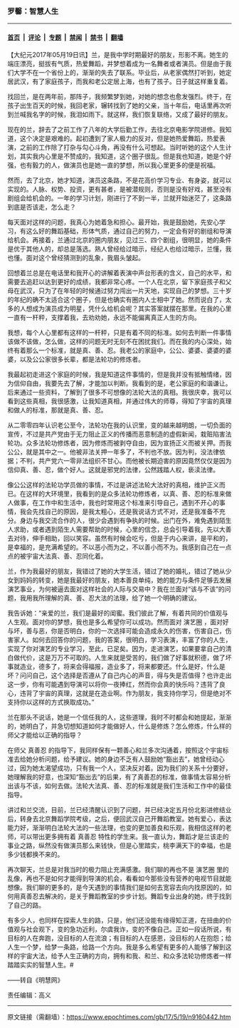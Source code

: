 ### 罗馨：智慧人生

---

#### [首页](../../../..?n9160442) &nbsp;|&nbsp; [评论](../../../../../epoch-comment?n9160442) &nbsp;|&nbsp; [专题](../../../../../epoch-special?n9160442) &nbsp;|&nbsp; [禁闻](../../../../../epoch-news?n9160442) &nbsp;|&nbsp; [禁书](../../../../../books?n9160442) &nbsp;|&nbsp; [翻墙](https://github.com/gfw-breaker/nogfw/blob/master/README.md?n9160442)


<div class="post_content" id="artbody" itemprop="articleBody">
 <!-- article content begin -->
 <p>
  【大纪元2017年05月19日讯】兰，是我中学时期最好的朋友，形影不离。她生的端庄漂亮，挺拔有气质，热爱舞蹈，并梦想着成为一名舞者或者演员。但是由于我们大学不在一个省份上的，渐渐的失去了联系。毕业后，从老家偶然打听到，她定居武汉，有了家庭孩子，而我和老公定居上海，也有了孩子。日子就这样重复着。
 </p>
 <p>
  找回兰，是在两年前，那阵子，我频繁梦到她，对她的想念也愈发强烈。终于，在孩子出生百天的时候，我回老家，辗转找到了她的父亲，当十年后，电话里再次听到兰喊我名字的时候，我泪如雨下。就这样，我们恢复联络，又成了最好的朋友。
 </p>
 <p>
  现在的兰，辞去了之前工作了八年的大学后勤工作，去往北京电影学院进修。我知道，这个决定是艰难的。起初遭到了家人极力的反对，但是她热爱舞蹈，热爱表演，之前的工作除了打杂与勾心斗角，再没有什么可想起。当时听她的这个人生计划，其实我内心里是不赞成的，我知道，这个圈子很乱。但是我也知道，她是个好强，也有毅力的人，做演员也是她一直的梦想，所以我心里更多的便是祝福。
 </p>
 <p>
  然而，去了北京，她才知道，演员这条路，不是花高价学习专业、有身姿，就可以实现的。人脉、权势、投资，更有甚者，是被潜规则，否则是没有好戏，甚至没有剧组会给机会的。一年的学习计划，刚进行了不到一半，兰就开始迷茫了，这条路到底是否该走，怎么走？
 </p>
 <p>
  每天面对这样的问题，我真心为她着急和担心。最开始，我是鼓励她，先安心学习，有这么好的舞蹈基础，形体气质，通过自己的努力，一定会有好的剧组和导演给机会。再接着，兰通过北京的圈内朋友，见过三、四个剧组，很明显，她的条件是优于其他人的，却总是落选。熟人曾经给过暗示，经纪人也给过暗示，兰懂，我也懂。面对这个曾经猜测到的乱象，我眉头皱起。
 </p>
 <p>
  回想着兰总是在电话里和我开心的讲解着表演中声台形表的含义，自己的水平，和需要去追赶以达到更好的成绩，我都非常心疼。一个人在北京，留下家庭孩子和父母在武汉，只为了在年轻的时候通过努力闯出一片天地，实现自己的梦想。三十岁的年纪的确不太适合这个圈子，但是也确实有圈内人士相中了她。然而说白了，太多的人想成为演员成为明星，凭什么给机会呢？其实答案就摆在那里。在我的心里一直有一杆秤，支撑着我，去劝劝她，永远不能偏离真正人生的方向。
 </p>
 <p>
  我想，每个人心里都有这样的一杆秤，只是有着不同的标准。如何去判断一件事情该做不该做，怎么做，这样的问题无时无刻不在困扰我们。而在我的内心深处，始终有着那么一个标准，就是真、善、忍。我老公的家庭中，公公、婆婆、婆婆的婆婆，以及公公家很多长辈，都是法轮功的修炼者。
 </p>
 <p>
  我最起初走进这个家庭的时候，我是知道这件事情的，但是我并没有抵触情绪，因为信仰自由，我要先去了解，才能加以判断。我看到的是，老公家庭的和谐谦让。后来通过一些资料，了解到了很多不可想像的法轮大法的真相。我很庆幸，我可以看到这些真相，我很感激，让我知道真相，并通过伟大的师尊，得知了宇宙的真理和做人的标准，那就是真、善、忍。
 </p>
 <p>
  从二零零四年认识老公至今，法轮功在我的认识里，变的越来越明朗，一切负面的宣传，不过是共产党由于无力阻止正义的传播而恶意制造的虚假新闻，栽赃陷害法轮功。众多法轮功修炼者，因为修炼而被剥夺自由，因为宣扬正义而被关押。而我公公，就是其中之一。他被非法关押一年多了，不判也不放。因为判，没法律依据；不判，共产党六一零非法组织不甘心。而他被长期迫害的原因竟然仅仅是因为信仰真、善、忍，做个好人。这就是邪党的法律，公然践踏人权，亵渎法律。
 </p>
 <p>
  像公公这样的法轮功学员做的事情，不过是讲述法轮大法好的真相，维护正义而已。在这样的大环境里，我看到的是众多法轮功修炼者，以真、善、忍的标准来做人做事，在工作中和生活中，我也时常用这个标准来引导自己，遇到不开心的事情，我会先找自己的原因，是我太粗心，还是我说话方式不对，还是我准备不充分。身边与我交流合作的人，很少会遇到有争执的时候。出门在外，难免遇到陌生人求助，或者遇到陌生人需要帮助的时候，心里的信念，总会引导着我，先以大善去对待，伸手相助，回以笑容。虽然有时候会吃亏，但是于内心来讲，是平和的，是幸福的，是充满希望的。不以恶小而为之，不以善小而不为。我感到自己在一点点的被宇宙大法真、善、忍同化着。
 </p>
 <p>
  兰，作为我最好的朋友，我错过了她的大学生活，错过了她的婚礼，错过了她从少女到妈妈的转变，她是我最好的朋友，她本善良单纯，她的能力与条件足够去发展演艺事业，为何被逼去面对这样社会的人际与交易中？我在兰面对“该与不该”的问题，我用我所理解的真、善、忍大法的法理，给了她一个明确的建议。
 </p>
 <p>
  我告诉她：“亲爱的兰，我们是最好的闺蜜。我们彼此了解，有着共同的价值观与人生观。面对你的梦想，我也是多么希望你可以成功。然而面对
  <ok href="https://www.epochtimes.com/gb/tag/%E6%BC%94%E8%89%BA%E5%9C%88.html">
   演艺圈
  </ok>
  ，面对好与坏，善与恶，你是否明白，你的一次选择可能会造成永久的伤害，伤害自己，伤害家人。如何去回答你的问题，我的答案，很明白，学习表演，丰富了你的人生，实现了你对演艺的专业学习，至此，已足矣。因为，走进演艺，如果要拿自己的清白做代价，这是万万不可取的。人生来就是受苦的，我们做了好事就积德，做了坏事就造业，德多了，将来会得福报，造业多了，将来都要还。什么是好，什么是坏？问问自己，这个选择是否遵从了自己内心的声音，得与失是否值得？也许走出这一步，你有可能遇到导演可以将你一夜捧红，然而你会真的快乐吗？违背了良心，违背了宇宙的真理，这就是在造业啊。作为朋友，我支持你学习，但是绝对不支持你以这样的方式换取成功。”
 </p>
 <p>
  兰在那头不说话，她是一个信任我的人，这些道理，我时不时都会和她提起，渐渐的，她明白了，并急切想知道如何才能做好人，什么是修炼？怎么修炼，什么样的师父才能给以正确的指导？
 </p>
 <p>
  在师父
  <ok href="https://www.epochtimes.com/gb/tag/%E7%9C%9F%E5%96%84%E5%BF%8D.html">
   真善忍
  </ok>
  的指导下，我同样保有一颗善心和兰多次沟通着，按照这个宇宙标准去给她分析问题，给予建议。她的身边不乏有人鼓励她“豁出去”，她曾经动心过，因为她太渴望成功，只有我一个人，坚决反对着。因为我们的关系十分要好，她理解我的好意，也深知“豁出去”的后果，有了真善忍的标准，做事情太容易分析出该与不该，如何去做。法轮大法真、善、忍的标准就是我们生活和工作中的最佳指导。
 </p>
 <p>
  讲过和兰交流，目前，兰已经清醒认识到了问题，并已经决定五月份北影进修结业后，转身去北京舞蹈学院考级，之后，便回武汉自己开舞蹈教室。她有爱心，表达能力好，渐渐明白法轮大法的一些法理，也变的更加善良和乐观，我相信这样的老师，可以带出更多拥有着
  <ok href="https://www.epochtimes.com/gb/tag/%E7%9C%9F%E5%96%84%E5%BF%8D.html">
   真善忍
  </ok>
  特性的学生来。我一直认为，舞蹈才是兰该走的事业之路，纵然没有做演员那么来钱快，但是心里踏实，桃李满天下的幸福，也是多少钱都换不来的。
 </p>
 <p>
  再次聊天，兰总是对我当时的极力阻止充满感激。我们聊的再也不是
  <ok href="https://www.epochtimes.com/gb/tag/%E6%BC%94%E8%89%BA%E5%9C%88.html">
   演艺圈
  </ok>
  里的乱像，再也不是如何才能得到导演的机会，看看如今那些没有营养的电视节目就能想像。我们聊的更多的，是今天遇到的事情我们是如何去宽容去向内找原因的，如何用真善忍去解决的，是关于舞蹈教室的步步计划。舞蹈专业出身的她，终于找到了自己的路。
 </p>
 <p>
  有多少人，也同样在探索人生的路，只是，他们还没能有缘得知正道，在扭曲的价值观与社会观下，变的急功近利，尔虞我诈，变的不像自己。正如一段话所说，有目标的人在奔跑，没目标的人在流浪；有目标的人在感恩，没目标的人在抱怨；给人生一个梦，给梦一条路，给路一个方向。我是多么希望有更多的人能够了解到这样的宇宙大法，给予人生正确的方向，拥有和我、和兰、和众多法轮功修炼者一样踏踏实实的智慧人生。#
 </p>
 <p>
  ——转自《明慧网》
 </p>
 <p>
  责任编辑：高义
 </p>
 <!-- article content end -->
 <div id="below_article_ad">
 </div>
</div>


---

原文链接（需翻墙）：https://www.epochtimes.com/gb/17/5/19/n9160442.htm